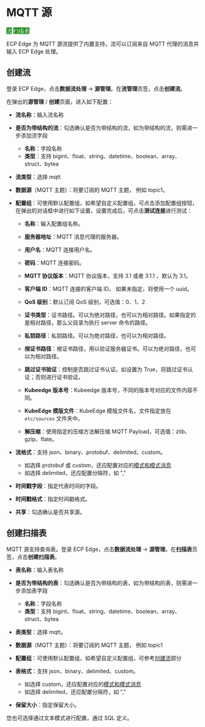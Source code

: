 # MQTT 源

<span style="background:green;color:white;">流</span>        <span style="background:green;color:white">扫描表</span>

<!--KubeEdge 模型文件-->

ECP Edge 为 MQTT 源流提供了内置支持，流可以订阅来自 MQTT 代理的消息并输入 ECP Edge  处理。

## 创建流

登录 ECP Edge，点击**数据流处理** -> **源管理**。在**流管理**页签，点击**创建流**。

在弹出的**源管理** / **创建**页面，进入如下配置：

- **流名称**：输入流名称
- **是否为带结构的流**：勾选确认是否为带结构的流，如为带结构的流，则需进一步添加流字段

  - **名称**：字段名称
  - **类型**：支持 bigint、float、string、datetime、boolean、array、struct、bytea
- **流类型**：选择 mqtt
- **数据源**（MQTT 主题）：将要订阅的 MQTT 主题， 例如 topic1。
- **配置组**：可使用默认配置组，如希望自定义配置组，可点击添加配置组按钮，在弹出的对话框中进行如下设置，设置完成后，可点击**测试连接**进行测试：

  - **名称**：输入配置组名称。
  - **服务器地址**：MQTT 消息代理的服务器。
  - **用户名**：MQTT 连接用户名。
  - **密码**：MQTT 连接密码。
  - **MQTT 协议版本**：MQTT 协议版本，支持 3.1 或者 3.1.1 ，默认为 3.1。 

  - **客户端 ID**：MQTT 连接的客户端 ID。 如果未指定，将使用一个 uuid。
  - **QoS 级别**：默认订阅 QoS 级别，可选值：0、1、2
  - **证书类型**：证书路径。可以为绝对路径，也可以为相对路径。如果指定的是相对路径，那么父目录为执行 server 命令的路径。
  - **私钥路径**：私钥路径。可以为绝对路径，也可以为相对路径。
  - **根证书路径**：根证书路径，用以验证服务器证书。可以为绝对路径，也可以为相对路径。
  - **跳过证书验证**：控制是否跳过证书认证。如设置为 True，将跳过证书认证；否则进行证书验证。
  - **Kubeedge 版本号**：Kubeedge 版本号，不同的版本号对应的文件内容不同。
  - **KubeEdge 模版文件**：KubeEdge 模版文件名，文件指定放在 `etc/sources` 文件夹中。
  - **解压缩**：使用指定的压缩方法解压缩 MQTT Payload，可选值：zlib、gzip、flate。
- **流格式**：支持 json、binary、protobuf、delimited、custom。
  - 如选择 protobuf 或 custom，还应配置对应的[模式和模式消息](./config.md#模式)
  - 如选择 delimited，还应配置分隔符，如 ","

- **时间戳字段**：指定代表时间的字段。
- **时间戳格式**：指定时间戳格式。
- **共享**：勾选确认是否共享源。

## 创建扫描表

MQTT 源支持查询表。登录 ECP Edge，点击**数据流处理** -> **源管理**。在**扫描表**页签，点击**创建扫描表**。

- **表名称**：输入表名称
- **是否为带结构的表**：勾选确认是否为带结构的表，如为带结构的表，则需进一步添加表字段
  - **名称**：字段名称
  - **类型**：支持 bigint、float、string、datetime、boolean、array、struct、bytea
- **表类型**：选择 mqtt。
- **数据源**（MQTT 主题）：将要订阅的 MQTT 主题， 例如 topic1
- **配置组**：可使用默认配置组，如希望自定义配置组，可参考[创建流](#创建流)部分
- **表格式**：支持 json、binary、delimited、custom。
  - 如选择 custom，还应配置对应的[模式和模式消息](./config.md#模式)
  - 如选择 delimited，还应配置分隔符，如 ","

- **保留大小**：指定保留大小。

您也可选择通过文本模式进行配置，通过 SQL 定义。